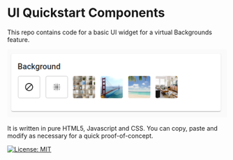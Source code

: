 # UI Quickstart Components

This repo contains code for a basic UI widget for a virtual Backgrounds feature.

![UI Components](images/ui-component.png)

It is written in pure HTML5, Javascript and CSS. You can copy, paste and modify as necessary for a quick proof-of-concept.

[![License: MIT](https://img.shields.io/badge/License-MIT-yellow.svg)](https://opensource.org/licenses/MIT)